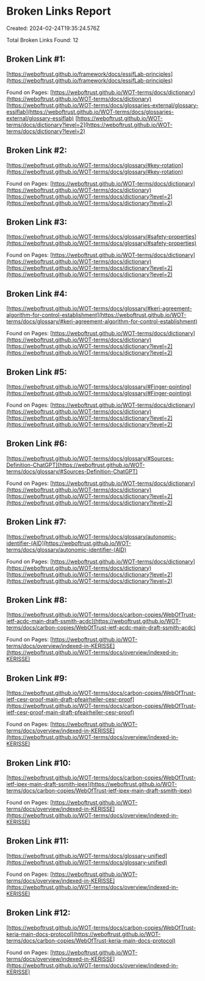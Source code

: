 # Broken Links Report

Created: 2024-02-24T19:35:24.576Z

Total Broken Links Found: 12

## Broken Link #1:
[https://weboftrust.github.io/framework/docs/essifLab-principles](https://weboftrust.github.io/framework/docs/essifLab-principles)

Found on Pages:
[https://weboftrust.github.io/WOT-terms/docs/dictionary](https://weboftrust.github.io/WOT-terms/docs/dictionary)
[https://weboftrust.github.io/WOT-terms/docs/glossaries-external/glossary-essiflab](https://weboftrust.github.io/WOT-terms/docs/glossaries-external/glossary-essiflab)
[https://weboftrust.github.io/WOT-terms/docs/dictionary?level=2](https://weboftrust.github.io/WOT-terms/docs/dictionary?level=2)


## Broken Link #2:
[https://weboftrust.github.io/WOT-terms/docs/glossary/#key-rotation](https://weboftrust.github.io/WOT-terms/docs/glossary/#key-rotation)

Found on Pages:
[https://weboftrust.github.io/WOT-terms/docs/dictionary](https://weboftrust.github.io/WOT-terms/docs/dictionary)
[https://weboftrust.github.io/WOT-terms/docs/dictionary?level=2](https://weboftrust.github.io/WOT-terms/docs/dictionary?level=2)


## Broken Link #3:
[https://weboftrust.github.io/WOT-terms/docs/glossary/#safety-properties](https://weboftrust.github.io/WOT-terms/docs/glossary/#safety-properties)

Found on Pages:
[https://weboftrust.github.io/WOT-terms/docs/dictionary](https://weboftrust.github.io/WOT-terms/docs/dictionary)
[https://weboftrust.github.io/WOT-terms/docs/dictionary?level=2](https://weboftrust.github.io/WOT-terms/docs/dictionary?level=2)


## Broken Link #4:
[https://weboftrust.github.io/WOT-terms/docs/glossary/#keri-agreement-algorithm-for-control-establishment](https://weboftrust.github.io/WOT-terms/docs/glossary/#keri-agreement-algorithm-for-control-establishment)

Found on Pages:
[https://weboftrust.github.io/WOT-terms/docs/dictionary](https://weboftrust.github.io/WOT-terms/docs/dictionary)
[https://weboftrust.github.io/WOT-terms/docs/dictionary?level=2](https://weboftrust.github.io/WOT-terms/docs/dictionary?level=2)


## Broken Link #5:
[https://weboftrust.github.io/WOT-terms/docs/glossary/#Finger-pointing](https://weboftrust.github.io/WOT-terms/docs/glossary/#Finger-pointing)

Found on Pages:
[https://weboftrust.github.io/WOT-terms/docs/dictionary](https://weboftrust.github.io/WOT-terms/docs/dictionary)
[https://weboftrust.github.io/WOT-terms/docs/dictionary?level=2](https://weboftrust.github.io/WOT-terms/docs/dictionary?level=2)


## Broken Link #6:
[https://weboftrust.github.io/WOT-terms/docs/glossary/#Sources-Definition-ChatGPT](https://weboftrust.github.io/WOT-terms/docs/glossary/#Sources-Definition-ChatGPT)

Found on Pages:
[https://weboftrust.github.io/WOT-terms/docs/dictionary](https://weboftrust.github.io/WOT-terms/docs/dictionary)
[https://weboftrust.github.io/WOT-terms/docs/dictionary?level=2](https://weboftrust.github.io/WOT-terms/docs/dictionary?level=2)


## Broken Link #7:
[https://weboftrust.github.io/WOT-terms/docs/glossary/autonomic-identifier-(AID](https://weboftrust.github.io/WOT-terms/docs/glossary/autonomic-identifier-(AID)

Found on Pages:
[https://weboftrust.github.io/WOT-terms/docs/dictionary](https://weboftrust.github.io/WOT-terms/docs/dictionary)
[https://weboftrust.github.io/WOT-terms/docs/dictionary?level=2](https://weboftrust.github.io/WOT-terms/docs/dictionary?level=2)


## Broken Link #8:
[https://weboftrust.github.io/WOT-terms/docs/carbon-copies/WebOfTrust-ietf-acdc-main-draft-ssmith-acdc](https://weboftrust.github.io/WOT-terms/docs/carbon-copies/WebOfTrust-ietf-acdc-main-draft-ssmith-acdc)

Found on Pages:
[https://weboftrust.github.io/WOT-terms/docs/overview/indexed-in-KERISSE](https://weboftrust.github.io/WOT-terms/docs/overview/indexed-in-KERISSE)


## Broken Link #9:
[https://weboftrust.github.io/WOT-terms/docs/carbon-copies/WebOfTrust-ietf-cesr-proof-main-draft-pfeairheller-cesr-proof](https://weboftrust.github.io/WOT-terms/docs/carbon-copies/WebOfTrust-ietf-cesr-proof-main-draft-pfeairheller-cesr-proof)

Found on Pages:
[https://weboftrust.github.io/WOT-terms/docs/overview/indexed-in-KERISSE](https://weboftrust.github.io/WOT-terms/docs/overview/indexed-in-KERISSE)


## Broken Link #10:
[https://weboftrust.github.io/WOT-terms/docs/carbon-copies/WebOfTrust-ietf-ipex-main-draft-ssmith-ipex](https://weboftrust.github.io/WOT-terms/docs/carbon-copies/WebOfTrust-ietf-ipex-main-draft-ssmith-ipex)

Found on Pages:
[https://weboftrust.github.io/WOT-terms/docs/overview/indexed-in-KERISSE](https://weboftrust.github.io/WOT-terms/docs/overview/indexed-in-KERISSE)


## Broken Link #11:
[https://weboftrust.github.io/WOT-terms/docs/glossary-unified](https://weboftrust.github.io/WOT-terms/docs/glossary-unified)

Found on Pages:
[https://weboftrust.github.io/WOT-terms/docs/overview/indexed-in-KERISSE](https://weboftrust.github.io/WOT-terms/docs/overview/indexed-in-KERISSE)


## Broken Link #12:
[https://weboftrust.github.io/WOT-terms/docs/carbon-copies/WebOfTrust-keria-main-docs-protocol](https://weboftrust.github.io/WOT-terms/docs/carbon-copies/WebOfTrust-keria-main-docs-protocol)

Found on Pages:
[https://weboftrust.github.io/WOT-terms/docs/overview/indexed-in-KERISSE](https://weboftrust.github.io/WOT-terms/docs/overview/indexed-in-KERISSE)


